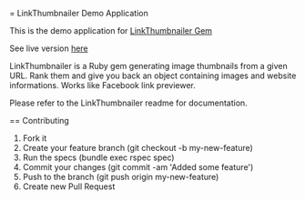 = LinkThumbnailer Demo Application

This is the demo application for [LinkThumbnailer Gem](https://github.com/gottfrois/link_thumbnailer)

See live version [here](http://link-thumbnailer-demo.herokuapp.com/)

LinkThumbnailer is a Ruby gem generating image thumbnails from a given URL. Rank them and give you back an object containing images and website informations. Works like Facebook link previewer.

Please refer to the LinkThumbnailer readme for documentation.

== Contributing

1. Fork it
2. Create your feature branch (git checkout -b my-new-feature)
3. Run the specs (bundle exec rspec spec)
4. Commit your changes (git commit -am 'Added some feature')
5. Push to the branch (git push origin my-new-feature)
6. Create new Pull Request
